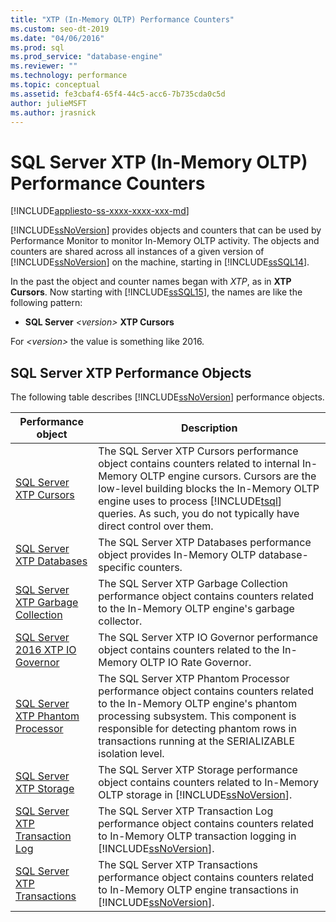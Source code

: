 ```yaml
---
title: "XTP (In-Memory OLTP) Performance Counters"
ms.custom: seo-dt-2019
ms.date: "04/06/2016"
ms.prod: sql
ms.prod_service: "database-engine"
ms.reviewer: ""
ms.technology: performance
ms.topic: conceptual
ms.assetid: fe3cbaf4-65f4-44c5-acc6-7b735cda0c5d
author: julieMSFT
ms.author: jrasnick
---
```

# SQL Server XTP (In-Memory OLTP) Performance Counters
[!INCLUDE[appliesto-ss-xxxx-xxxx-xxx-md](../../includes/appliesto-ss-xxxx-xxxx-xxx-md.md)]

  [!INCLUDE[ssNoVersion](../../includes/ssnoversion-md.md)] provides objects and counters that can be used by Performance Monitor to monitor In-Memory OLTP activity. The objects and counters are shared across all instances of a given version of [!INCLUDE[ssNoVersion](../../includes/ssnoversion-md.md)] on the machine, starting in [!INCLUDE[ssSQL14](../../includes/sssql14-md.md)].  
  
 In the past the object and counter names began with *XTP*, as in **XTP Cursors**. Now starting with [!INCLUDE[ssSQL15](../../includes/sssql15-md.md)], the names are like the following pattern:  
  
-   **SQL Server** *\<version>* **XTP Cursors**  
  
 For *\<version>* the value is something like 2016.  
  
##  <a name="SQLServerPOs"></a> SQL Server XTP Performance Objects  
 The following table describes [!INCLUDE[ssNoVersion](../../includes/ssnoversion-md.md)] performance objects.  
  
|Performance object|Description|  
|------------------------|-----------------|  
|[SQL Server XTP Cursors](../../relational-databases/performance-monitor/sql-server-xtp-cursors.md)|The SQL Server XTP Cursors performance object contains counters related to internal In-Memory OLTP engine cursors. Cursors are the low-level building blocks the In-Memory OLTP engine uses to process [!INCLUDE[tsql](../../includes/tsql-md.md)] queries. As such, you do not typically have direct control over them.|  
|[SQL Server XTP Databases](../../relational-databases/performance-monitor/sql-server-xtp-databases.md)|The SQL Server XTP Databases performance object provides In-Memory OLTP database-specific counters.|  
|[SQL Server XTP Garbage Collection](../../relational-databases/performance-monitor/sql-server-xtp-garbage-collection.md)|The SQL Server XTP Garbage Collection performance object contains counters related to the In-Memory OLTP engine's garbage collector.|  
|[SQL Server 2016 XTP IO Governor](../../relational-databases/performance-monitor/sql-server-xtp-io-governor.md)|The SQL Server XTP IO Governor performance object contains counters related to the In-Memory OLTP IO Rate Governor.|
|[SQL Server XTP Phantom Processor](../../relational-databases/performance-monitor/sql-server-xtp-phantom-processor.md)|The SQL Server XTP Phantom Processor performance object contains counters related to the In-Memory OLTP engine's phantom processing subsystem. This component is responsible for detecting phantom rows in transactions running at the SERIALIZABLE isolation level.|  
|[SQL Server XTP Storage](../../relational-databases/performance-monitor/sql-server-xtp-storage.md)|The SQL Server XTP Storage performance object contains counters related to In-Memory OLTP storage in [!INCLUDE[ssNoVersion](../../includes/ssnoversion-md.md)].|  
|[SQL Server XTP Transaction Log](../../relational-databases/performance-monitor/sql-server-xtp-transaction-log.md)|The SQL Server XTP Transaction Log performance object contains counters related to In-Memory OLTP transaction logging in [!INCLUDE[ssNoVersion](../../includes/ssnoversion-md.md)].|  
|[SQL Server XTP Transactions](../../relational-databases/performance-monitor/sql-server-xtp-transactions.md)|The SQL Server XTP Transactions performance object contains counters related to In-Memory OLTP engine transactions in [!INCLUDE[ssNoVersion](../../includes/ssnoversion-md.md)].|  
  
  

